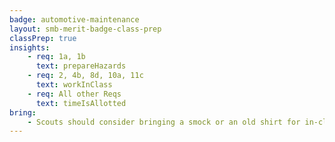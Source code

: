 ```yaml
---
badge: automotive-maintenance
layout: smb-merit-badge-class-prep
classPrep: true
insights:
    - req: 1a, 1b
      text: prepareHazards
    - req: 2, 4b, 8d, 10a, 11c
      text: workInClass
    - req: All other Reqs
      text: timeIsAllotted
bring:
    - Scouts should consider bringing a smock or an old shirt for in-class project work
---
```

